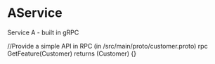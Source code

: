# AService

Service A - built in gRPC


//Provide a simple API in RPC (in /src/main/proto/customer.proto)
rpc GetFeature(Customer) returns (Customer) {}
